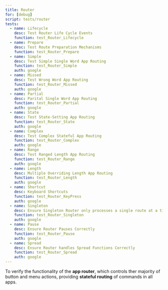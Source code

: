 ```yaml
---
title: Router
for: [debug]
script: tests/router
tests:
  - name: Lifecycle
    desc: Test Router Life Cycle Events
    function: test_Router_Lifecycle
  - name: Prepare
    desc: Test Route Preparation Mechanisms
    function: test_Router_Prepare
  - name: Simple
    desc: Test Simple Single Word App Routing
    function: test_Router_Simple
    auth: google
  - name: Missed
    desc: Test Wrong Word App Routing
    function: test_Router_Missed
    auth: google
  - name: Partial
    desc: Parital Single Word App Routing
    function: test_Router_Partial
    auth: google
  - name: State
    desc: Test State-Setting App Routing
    function: test_Router_State
    auth: google
  - name: Complex
    desc: Test Complex Stateful App Routing
    function: test_Router_Complex
    auth: google
  - name: Range
    desc: Test Ranged Length App Routing
    function: test_Router_Range
    auth: google
  - name: Length
    desc: Multiple Overriding Length App Routing
    function: test_Router_Length
    auth: google
  - name: Shortcut
    desc: Keyboard Shortcuts
    function: test_Router_KeyPress
    auth: google
  - name: Singleton
    desc: Ensure Singleton Router only processes a single route at a time
    function: test_Router_Singleton
    auth: google
  - name: Pause
    desc: Ensure Router Pauses Correctly
    function: test_Router_Pause
    auth: google
  - name: Spread
    desc: Ensure Router handles Spread Functions Correctly
    function: test_Router_Spread
    auth: google
---
```

To verify the functionality of the __app router__, which controls ther majority of button and menu actions, providing __stateful routing__ of commands in all apps.